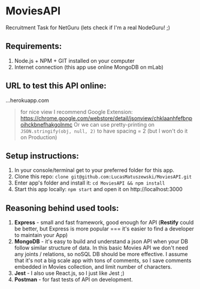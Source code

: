 # MoviesAPI
Recruitment Task for NetGuru (lets check if I'm a real NodeGuru! ;)

## Requirements:
1. Node.js + NPM + GIT installed on your computer
2. Internet connection (this app use online MongoDB on mLab)

## URL to test this API online:
...herokuapp.com

> for nice view I recommend Google Extension:
> https://chrome.google.com/webstore/detail/jsonview/chklaanhfefbnpoihckbnefhakgolnmc
> Or we can use pretty-printing on `JSON.stringify(obj, null, 2)` to have spacing = 2 (but I won't do it on Production)

## Setup instructions:
1. In your console/terminal get to your preferred folder for this app.
2. Clone this repo: `clone git@github.com:LucasMatuszewski/MoviesAPI.git`
3. Enter app's folder and install it: `cd MoviesAPI && npm install`
4. Start this app locally: `npm start` and open it on http://localhost:3000

## Reasoning behind used tools:
1. __Express__ - small and fast framework, good enough for API (__Restify__ could be better, but Express is more popular === it's easier to find a developer to maintain your App)
2. __MongoDB__ - it's easy to build and understand a json API when your DB follow similar structure of data. In this basic Movies API we don't need any joints / relations, so noSQL DB should be more effective. I assume that it's not a big scale app with tons of comments, so I save comments embedded in Movies collection, and limit number of characters.
3. __Jest__ - I also use React.js, so I just like Jest ;)
4. __Postman__ - for fast tests of API on development.